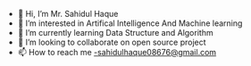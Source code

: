 - 👋 Hi, I’m Mr. Sahidul Haque 
- 👀 I’m interested in Artifical Intelligence And Machine learning 
- 🌱 I’m currently learning Data Structure and Algorithm 
- 💞️ I’m looking to collaborate on open source project
- 📫 How to reach me -sahidulhaque08676@gmail.com
